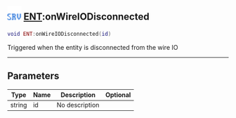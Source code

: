 ## <img src="../../.gitbook/assets/server.png" width="32" height="32" /> [ENT](../ent/README.md):onWireIODisconnected

```lua
void ENT:onWireIODisconnected(id)
```

Triggered when the entity is disconnected from the wire IO<br>

-----------------
## Parameters

| Type   | Name | Description | Optional |
| ------ | ---- | ----------- | -------: |
| string | id | No description |  |

